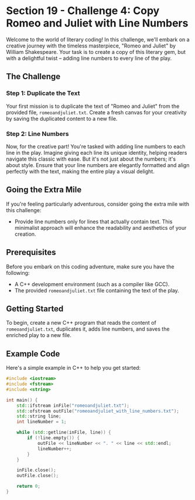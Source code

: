 # Section 19 - Challenge 4: Copy Romeo and Juliet with Line Numbers

Welcome to the world of literary coding! In this challenge, we'll embark on a creative journey with the timeless masterpiece, "Romeo and Juliet" by William Shakespeare. Your task is to create a copy of this literary gem, but with a delightful twist – adding line numbers to every line of the play.

## The Challenge

### Step 1: Duplicate the Text

Your first mission is to duplicate the text of "Romeo and Juliet" from the provided file, `romeoandjuliet.txt`. Create a fresh canvas for your creativity by saving the duplicated content to a new file.

### Step 2: Line Numbers

Now, for the creative part! You're tasked with adding line numbers to each line in the play. Imagine giving each line its unique identity, helping readers navigate this classic with ease. But it's not just about the numbers; it's about style. Ensure that your line numbers are elegantly formatted and align perfectly with the text, making the entire play a visual delight.

## Going the Extra Mile

If you're feeling particularly adventurous, consider going the extra mile with this challenge:

- Provide line numbers only for lines that actually contain text. This minimalist approach will enhance the readability and aesthetics of your creation.

## Prerequisites

Before you embark on this coding adventure, make sure you have the following:

- A C++ development environment (such as a compiler like GCC).
- The provided `romeoandjuliet.txt` file containing the text of the play.

## Getting Started

To begin, create a new C++ program that reads the content of `romeoandjuliet.txt`, duplicates it, adds line numbers, and saves the enriched play to a new file.

## Example Code

Here's a simple example in C++ to help you get started:

```cpp
#include <iostream>
#include <fstream>
#include <string>

int main() {
    std::ifstream inFile("romeoandjuliet.txt");
    std::ofstream outFile("romeoandjuliet_with_line_numbers.txt");
    std::string line;
    int lineNumber = 1;

    while (std::getline(inFile, line)) {
        if (!line.empty()) {
            outFile << lineNumber << ". " << line << std::endl;
            lineNumber++;
        }
    }

    inFile.close();
    outFile.close();

    return 0;
}
```
